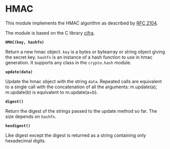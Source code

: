 # HMAC

This module implements the HMAC algorithm as described by [RFC 2104](https://tools.ietf.org/html/rfc2104.html).

The module is based on the C library [cifra](https://github.com/ctz/cifra).


**`HMAC(key, hashfn)`**

Return a new hmac object. ```key``` is a bytes or bytearray or string object giving the secret key. ```hashfn``` is an
instance of a hash function to use in hmac generation. It supports any class in the `crypto.hash` module.


**`update(data)`**

Update the hmac object with the string ```data```. Repeated calls are equivalent to a single call with the concatenation of all
the arguments: m.update(a); m.update(b) is equivalent to m.update(a+b).


**`digest()`**

Return the digest of the strings passed to the update method so far. The size depends on ```hashfn```.


**`hexdigest()`**

Like digest except the digest is returned as a string containing only hexadecimal digits.
<!--stackedit_data:
eyJoaXN0b3J5IjpbMjIxMjg0ODk4LC0zOTg4NjAzODJdfQ==
-->